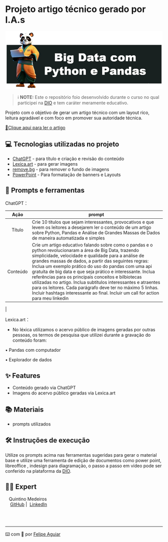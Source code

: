 # Projeto artigo técnico gerado por I.A.s

![Capa - panda segurando computador](.github/assets/capa_artigo.png)

 > ℹ️ **NOTE:** Este o repositório foio desenvolvido durante o curso no qual participei na [DIO](https://www.dio.me/sign-up?ref=HMIKRR3NGF) e tem caráter meramente educativo.

Projeto com o objetivo de gerar um artigo técnico com um layout rico, leitura agradável e com foco em promover sua autoridade técnica.

<a href="https://dio.me/articles/transforme-caos-em-insights-automatize-a-analise-de-big-data-com-python-e-pandas-c082de8c9582?utm_source=link&utm_campaign=mgm-transforme-caos-em-insights-automatize-a-analise-de-big-data-com-python-e-pandas-c082de8c9582&utm_medium=article"> 📕Clique aqui para ler o artigo</a>

## 💻 Tecnologias utilizadas no projeto

- [ChatGPT](https://chat.openai.com/) - para título e criação e revisão do conteúdo
- [Lexica.art](https://lexica.art/) - para gerar imagens
- [remove.bg](https://remove.bg) - para remover o fundo de imagens
- [PowerPoint](https://www.microsoft.com/en/microsoft-365/powerpoint) - Para formatação de banners e Layouts

## 📄 Prompts e ferramentas


ChatGPT：

|   Ação   | prompt|
| :------: | ------------------------------------------------------------------------------------------------------------------------------------------------------------------------------------------------------------------------------------------------------------------------------ |
|  Título  | Crie 10 títulos que sejam interessantes, provocativos e que levem os leitores a desejarem ler o conteúdo de um artigo sobre Python, Pandas e Análise de Grandes Massas de Dados de maneira automatizada e simples |
| Conteúdo | Crie um artigo educativo falando sobre como o pandas e o python revolucionaram a área de Big Data, trazendo simplicidade, velocidade e qualidade para a análise de grandes massas de dados, a partir das seguintes regras: Inclua um exemplo prático do uso do pandas com uma api gratuíta de big data e que seja prático e interessante. Inclua referências para os principais conceitos e bilbiotecas utilizadas no artigo. Inclua subtítulos interessantes e atraentes para os leitores. Cada parágrafo deve ter no máximo 5 linhas. Incluir hashtags interessante ao final. Incluir um call for action para meu linkedin 
|


Lexica.art：

- No léxica utilizamos o acervo público de imagens geradas por outras pessoas, os termos de pesquisa que utilizei durante a gravação do conteúdo foram:

• Pandas com computador

• Explorador de dados


## ✨ Features

- Conteúdo gerado via ChatGPT
- Imagens do acervo público geradas via Lexica.art

## 📚 Materiais

- prompts utilizados

## 🛠️ Instruções de execução

Utilize os prompts acima nas ferramentas sugeridas para gerar o material base e utilize uma ferramenta de edição de documentos como power point, libreoffice , indesign para diagramação, o passo a passo em vídeo pode ser conferido na plataforma da [DIO](https://dio.me).

## 👨‍💻 Expert

<p>
    <p>&nbsp&nbsp&nbspQuintino Medeiros<br>
    &nbsp&nbsp&nbsp
    <a href="https://github.com/quintinomedeirose">
    GitHub</a>&nbsp;|&nbsp;
    <a href="www.linkedin.com/in/
quintinomedeiros">LinkedIn</a>
</p>
</p>
<br/><br/>
<p>

---

⌨️ com 💜 por [Felipe Aguiar](https://github.com/felipeAguiarCode)
